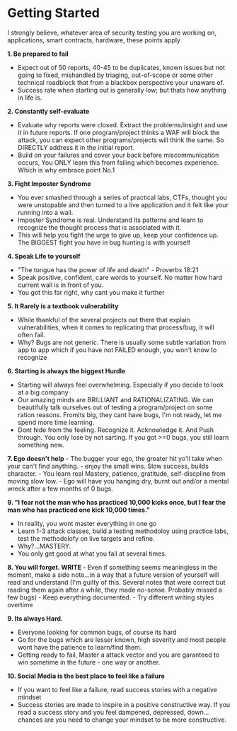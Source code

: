 # Getting Started

I strongly believe, whatever area of security testing you are working on, applications, smart contracts, hardware, these points apply
	
**1. Be prepared to fail**
- Expect out of 50 reports, 40-45 to be duplicates, known issues but not going to fixed, mishandled by triaging, out-of-scope or some other technical roadblock that from a blackbox perspective your unaware of. 
- Success rate when starting out is generally low; but thats how anything in life is.


**2. Constantly self-evaluate**
- Evaluate why reports were closed. Extract the problems/insight and use it in future reports. If one program/project thinks a WAF will block the attack, you can expect other programs/projects will think the same. So DIRECTLY address it in the initial report. 
- Build on your failures and cover your back before miscommunication occurs, You ONLY learn this from failing which becomes experience. Which is why embrace point No.1

**3. Fight Imposter Syndrome**	
- You ever smashed through a series of practical labs, CTFs, thought you were unstopable and then turned to a live application and it felt like your running into a wall.
- Imposter Syndrome is real. Understand its patterns and learn to recognize the thought process that is associated with it. 
- This will help you fight the urge to give up, keep your confidence up. The BIGGEST fight you have in bug hunting is with yourself

**4. Speak Life to yourself**
- "The tongue has the power of life and death" - Proverbs 18:21
- Speak positive, confident, care words to yourself. No matter how hard current wall is in front of you.
- You got this far right, why cant you make it further

**5. It Rarely is a textbook vulnerability**
- While thankful of the several projects out there that explain vulnerabilities, when it comes to replicating that process/bug, it will often fail.
- Why? Bugs are not generic. There is usually some subtle variation from app to app which if you have not FAILED enough, you won't know to recognize

**6. Starting is always the biggest Hurdle**
- Starting will always feel overwhelming. Especially if you decide to look at a big company
- Our amazing minds are BRILLIANT and RATIONALIZATING. We can beautifully talk ourselves out of testing a program/project on some ration reasons. FromIts big, they cant have bugs, I'm not ready, let me spend more time learning.
- Dont hide from the feeling. Recognize it. Acknowledge it. And Push through. You only lose by not sarting. If you got >=0 bugs, you still learn something new.

**7. Ego doesn't help**
	- The bugger your ego, the greater hit yo'll take when your can't find anything. 
	- enjoy the small wins. Slow success, builds character.
	- You learn real Mastery, patience, gratitude, self-discpline from moving slow low. 
	- Ego will have you hanging dry, burnt out and/or a mental wreck after a few months of 0 bugs.

**9. "I fear not the man who has practiced 10,000 kicks once, but I fear the man who has practiced one kick 10,000 times."**
- In reality, you wont master everything in one go
- Learn 1-3 attack classes, build a testing methodoloy using practice labs, test the methodolofy on live targets and refine.
- Why?...MASTERY. 
- You only get good at what you fail at several times.

**8. You will forget. WRITE**
	- Even if something seems meaningless in the moment, make a side note...in a way that a future version of yourself will read and understand (I'm guilty of this. Several notes that were correct but reading them again after a while, they made no-sense. Probably missed a few bugs)
	- Keep everything documented. 
	- Try different writing styles overtime

**9. Its always Hard.**
- Everyone looking for common bugs, of course its hard
- Go for the bugs which are lesser known, high severity and most people wont have the patience to learn/find them.
- Getting ready to fail, Master a attack vector and you are garanteed to win sometime in the future - one way or another.

**10. Social Media is the best place to feel like a failure**
- If you want to feel like a failure, read success stories with a negative mindset
- Success stories are made to inspire in a positive constructive way. If you read a success story and you feel dampened, depressed, down... chances are you need to change your mindset to be more constructive.  
